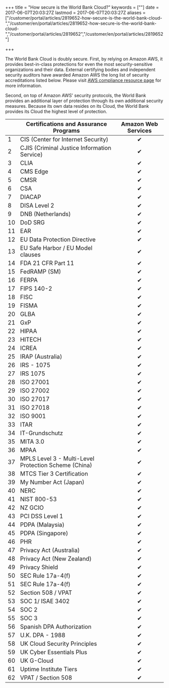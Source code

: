 ﻿+++
title = "How secure is the World Bank Cloud?"
keywords = [""]
date = 2017-06-07T20:03:27Z
lastmod = 2017-06-07T20:03:27Z
aliases = ["/customer/portal/articles/2819652-how-secure-is-the-world-bank-cloud-","/customer/en/portal/articles/2819652-how-secure-is-the-world-bank-cloud-","/customer/portal/articles/2819652","/customer/en/portal/articles/2819652"]

+++

The World Bank Cloud is doubly secure.
First, by relying on Amazon AWS, it provides best-in-class protections
for even the most security-sensitive organizations and their data.
External certifying bodies and independent security auditors have
awarded Amazon AWS the long list of security accreditations listed
below. Please visit [AWS compliance resource
page](https://aws.amazon.com/compliance/resources/) for more
information.

Second, on top of Amazon AWS' security protocols, the World Bank
provides an additional layer of protection through its own additional
security measures. Because its own data resides on its Cloud, the World
Bank provides its Cloud the highest level of protection.

<table>
<thead>
<tr class="header">
<th> </th>
<th><span style="font-size:18px;">Certifications and Assurance Programs</span></th>
<th style="text-align: center;"><span style="font-size:18px;">Amazon Web Services</span></th>
</tr>
</thead>
<tbody>
<tr class="odd">
<td><span style="font-size:18px;">1</span></td>
<td><span style="font-size:18px;">CIS (Center for Internet Security)</span></td>
<td style="text-align: center;"><span style="font-size:18px;">✔</span></td>
</tr>
<tr class="even">
<td><span style="font-size:18px;">2</span></td>
<td><span style="font-size:18px;">CJIS (Criminal Justice Information Service)</span></td>
<td style="text-align: center;"><span style="font-size:18px;">✔</span></td>
</tr>
<tr class="odd">
<td><span style="font-size:18px;">3</span></td>
<td><span style="font-size:18px;">CLIA</span></td>
<td style="text-align: center;"><span style="font-size:18px;">✔</span></td>
</tr>
<tr class="even">
<td><span style="font-size:18px;">4</span></td>
<td><span style="font-size:18px;">CMS Edge</span></td>
<td style="text-align: center;"><span style="font-size:18px;">✔</span></td>
</tr>
<tr class="odd">
<td><span style="font-size:18px;">5</span></td>
<td><span style="font-size:18px;">CMSR</span></td>
<td style="text-align: center;"><span style="font-size:18px;">✔</span></td>
</tr>
<tr class="even">
<td><span style="font-size:18px;">6</span></td>
<td><span style="font-size:18px;">CSA</span></td>
<td style="text-align: center;"><span style="font-size:18px;">✔</span></td>
</tr>
<tr class="odd">
<td><span style="font-size:18px;">7</span></td>
<td><span style="font-size:18px;">DIACAP</span></td>
<td style="text-align: center;"><span style="font-size:18px;">✔</span></td>
</tr>
<tr class="even">
<td><span style="font-size:18px;">8</span></td>
<td><span style="font-size:18px;">DISA Level 2</span></td>
<td style="text-align: center;"><span style="font-size:18px;">✔</span></td>
</tr>
<tr class="odd">
<td><span style="font-size:18px;">9</span></td>
<td><span style="font-size:18px;">DNB (Netherlands)</span></td>
<td style="text-align: center;"><span style="font-size:18px;">✔</span></td>
</tr>
<tr class="even">
<td><span style="font-size:18px;">10</span></td>
<td><span style="font-size:18px;">DoD SRG</span></td>
<td style="text-align: center;"><span style="font-size:18px;">✔</span></td>
</tr>
<tr class="odd">
<td><span style="font-size:18px;">11</span></td>
<td><span style="font-size:18px;">EAR</span></td>
<td style="text-align: center;"><span style="font-size:18px;">✔</span></td>
</tr>
<tr class="even">
<td><span style="font-size:18px;">12</span></td>
<td><span style="font-size:18px;">EU Data Protection Directive</span></td>
<td style="text-align: center;"><span style="font-size:18px;">✔</span></td>
</tr>
<tr class="odd">
<td><span style="font-size:18px;">13</span></td>
<td><span style="font-size:18px;">EU Safe Harbor / EU Model clauses</span></td>
<td style="text-align: center;"><span style="font-size:18px;">✔</span></td>
</tr>
<tr class="even">
<td><span style="font-size:18px;">14</span></td>
<td><span style="font-size:18px;">FDA 21 CFR Part 11</span></td>
<td style="text-align: center;"><span style="font-size:18px;">✔</span></td>
</tr>
<tr class="odd">
<td><span style="font-size:18px;">15</span></td>
<td><span style="font-size:18px;">FedRAMP (SM)</span></td>
<td style="text-align: center;"><span style="font-size:18px;">✔</span></td>
</tr>
<tr class="even">
<td><span style="font-size:18px;">16</span></td>
<td><span style="font-size:18px;">FERPA</span></td>
<td style="text-align: center;"><span style="font-size:18px;">✔</span></td>
</tr>
<tr class="odd">
<td><span style="font-size:18px;">17</span></td>
<td><span style="font-size:18px;">FIPS 140-2</span></td>
<td style="text-align: center;"><span style="font-size:18px;">✔</span></td>
</tr>
<tr class="even">
<td><span style="font-size:18px;">18</span></td>
<td><span style="font-size:18px;">FISC</span></td>
<td style="text-align: center;"><span style="font-size:18px;">✔</span></td>
</tr>
<tr class="odd">
<td><span style="font-size:18px;">19</span></td>
<td><span style="font-size:18px;">FISMA</span></td>
<td style="text-align: center;"><span style="font-size:18px;">✔</span></td>
</tr>
<tr class="even">
<td><span style="font-size:18px;">20</span></td>
<td><span style="font-size:18px;">GLBA</span></td>
<td style="text-align: center;"><span style="font-size:18px;">✔</span></td>
</tr>
<tr class="odd">
<td><span style="font-size:18px;">21</span></td>
<td><span style="font-size:18px;">GxP</span></td>
<td style="text-align: center;"><span style="font-size:18px;">✔</span></td>
</tr>
<tr class="even">
<td><span style="font-size:18px;">22</span></td>
<td><span style="font-size:18px;">HIPAA</span></td>
<td style="text-align: center;"><span style="font-size:18px;">✔</span></td>
</tr>
<tr class="odd">
<td><span style="font-size:18px;">23</span></td>
<td><span style="font-size:18px;">HITECH</span></td>
<td style="text-align: center;"><span style="font-size:18px;">✔</span></td>
</tr>
<tr class="even">
<td><span style="font-size:18px;">24</span></td>
<td><span style="font-size:18px;">ICREA</span></td>
<td style="text-align: center;"><span style="font-size:18px;">✔</span></td>
</tr>
<tr class="odd">
<td><span style="font-size:18px;">25</span></td>
<td><span style="font-size:18px;">IRAP (Australia)</span></td>
<td style="text-align: center;"><span style="font-size:18px;">✔</span></td>
</tr>
<tr class="even">
<td><span style="font-size:18px;">26</span></td>
<td><span style="font-size:18px;">IRS - 1075</span></td>
<td style="text-align: center;"><span style="font-size:18px;">✔</span></td>
</tr>
<tr class="odd">
<td><span style="font-size:18px;">27</span></td>
<td><span style="font-size:18px;">IRS 1075</span></td>
<td style="text-align: center;"><span style="font-size:18px;">✔</span></td>
</tr>
<tr class="even">
<td><span style="font-size:18px;">28</span></td>
<td><span style="font-size:18px;">ISO 27001</span></td>
<td style="text-align: center;"><span style="font-size:18px;">✔</span></td>
</tr>
<tr class="odd">
<td><span style="font-size:18px;">29</span></td>
<td><span style="font-size:18px;">ISO 27002</span></td>
<td style="text-align: center;"><span style="font-size:18px;">✔</span></td>
</tr>
<tr class="even">
<td><span style="font-size:18px;">30</span></td>
<td><span style="font-size:18px;">ISO 27017</span></td>
<td style="text-align: center;"><span style="font-size:18px;">✔</span></td>
</tr>
<tr class="odd">
<td><span style="font-size:18px;">31</span></td>
<td><span style="font-size:18px;">ISO 27018</span></td>
<td style="text-align: center;"><span style="font-size:18px;">✔</span></td>
</tr>
<tr class="even">
<td><span style="font-size:18px;">32</span></td>
<td><span style="font-size:18px;">ISO 9001</span></td>
<td style="text-align: center;"><span style="font-size:18px;">✔</span></td>
</tr>
<tr class="odd">
<td><span style="font-size:18px;">33</span></td>
<td><span style="font-size:18px;">ITAR</span></td>
<td style="text-align: center;"><span style="font-size:18px;">✔</span></td>
</tr>
<tr class="even">
<td><span style="font-size:18px;">34</span></td>
<td><span style="font-size:18px;">IT-Grundschutz</span></td>
<td style="text-align: center;"><span style="font-size:18px;">✔</span></td>
</tr>
<tr class="odd">
<td><span style="font-size:18px;">35</span></td>
<td><span style="font-size:18px;">MITA 3.0</span></td>
<td style="text-align: center;"><span style="font-size:18px;">✔</span></td>
</tr>
<tr class="even">
<td><span style="font-size:18px;">36</span></td>
<td><span style="font-size:18px;">MPAA</span></td>
<td style="text-align: center;"><span style="font-size:18px;">✔</span></td>
</tr>
<tr class="odd">
<td><span style="font-size:18px;">37</span></td>
<td><span style="font-size:18px;">MPLS Level 3 - Multi-Level Protection Scheme (China)</span></td>
<td style="text-align: center;"><span style="font-size:18px;">✔</span></td>
</tr>
<tr class="even">
<td><span style="font-size:18px;">38</span></td>
<td><span style="font-size:18px;">MTCS Tier 3 Certification</span></td>
<td style="text-align: center;"><span style="font-size:18px;">✔</span></td>
</tr>
<tr class="odd">
<td><span style="font-size:18px;">39</span></td>
<td><span style="font-size:18px;">My Number Act (Japan)</span></td>
<td style="text-align: center;"><span style="font-size:18px;">✔</span></td>
</tr>
<tr class="even">
<td><span style="font-size:18px;">40</span></td>
<td><span style="font-size:18px;">NERC</span></td>
<td style="text-align: center;"><span style="font-size:18px;">✔</span></td>
</tr>
<tr class="odd">
<td><span style="font-size:18px;">41</span></td>
<td><span style="font-size:18px;">NIST 800-53</span></td>
<td style="text-align: center;"><span style="font-size:18px;">✔</span></td>
</tr>
<tr class="even">
<td><span style="font-size:18px;">42</span></td>
<td><span style="font-size:18px;">NZ GCIO</span></td>
<td style="text-align: center;"><span style="font-size:18px;">✔</span></td>
</tr>
<tr class="odd">
<td><span style="font-size:18px;">43</span></td>
<td><span style="font-size:18px;">PCI DSS Level 1</span></td>
<td style="text-align: center;"><span style="font-size:18px;">✔</span></td>
</tr>
<tr class="even">
<td><span style="font-size:18px;">44</span></td>
<td><span style="font-size:18px;">PDPA (Malaysia)</span></td>
<td style="text-align: center;"><span style="font-size:18px;">✔</span></td>
</tr>
<tr class="odd">
<td><span style="font-size:18px;">45</span></td>
<td><span style="font-size:18px;">PDPA (Singapore)</span></td>
<td style="text-align: center;"><span style="font-size:18px;">✔</span></td>
</tr>
<tr class="even">
<td><span style="font-size:18px;">46</span></td>
<td><span style="font-size:18px;">PHR</span></td>
<td style="text-align: center;"><span style="font-size:18px;">✔</span></td>
</tr>
<tr class="odd">
<td><span style="font-size:18px;">47</span></td>
<td><span style="font-size:18px;">Privacy Act (Australia)</span></td>
<td style="text-align: center;"><span style="font-size:18px;">✔</span></td>
</tr>
<tr class="even">
<td><span style="font-size:18px;">48</span></td>
<td><span style="font-size:18px;">Privacy Act (New Zealand)</span></td>
<td style="text-align: center;"><span style="font-size:18px;">✔</span></td>
</tr>
<tr class="odd">
<td><span style="font-size:18px;">49</span></td>
<td><span style="font-size:18px;">Privacy Shield</span></td>
<td style="text-align: center;"><span style="font-size:18px;">✔</span></td>
</tr>
<tr class="even">
<td><span style="font-size:18px;">50</span></td>
<td><span style="font-size:18px;">SEC Rule 17a-4(f)</span></td>
<td style="text-align: center;"><span style="font-size:18px;">✔</span></td>
</tr>
<tr class="odd">
<td><span style="font-size:18px;">51</span></td>
<td><span style="font-size:18px;">SEC Rule 17a-4(f)</span></td>
<td style="text-align: center;"><span style="font-size:18px;">✔</span></td>
</tr>
<tr class="even">
<td><span style="font-size:18px;">52</span></td>
<td><span style="font-size:18px;">Section 508 / VPAT</span></td>
<td style="text-align: center;"><span style="font-size:18px;">✔</span></td>
</tr>
<tr class="odd">
<td><span style="font-size:18px;">53</span></td>
<td><span style="font-size:18px;">SOC 1/ ISAE 3402</span></td>
<td style="text-align: center;"><span style="font-size:18px;">✔</span></td>
</tr>
<tr class="even">
<td><span style="font-size:18px;">54</span></td>
<td><span style="font-size:18px;">SOC 2</span></td>
<td style="text-align: center;"><span style="font-size:18px;">✔</span></td>
</tr>
<tr class="odd">
<td><span style="font-size:18px;">55</span></td>
<td><span style="font-size:18px;">SOC 3</span></td>
<td style="text-align: center;"><span style="font-size:18px;">✔</span></td>
</tr>
<tr class="even">
<td><span style="font-size:18px;">56</span></td>
<td><span style="font-size:18px;">Spanish DPA Authorization</span></td>
<td style="text-align: center;"><span style="font-size:18px;">✔</span></td>
</tr>
<tr class="odd">
<td><span style="font-size:18px;">57</span></td>
<td><span style="font-size:18px;">U.K. DPA - 1988</span></td>
<td style="text-align: center;"><span style="font-size:18px;">✔</span></td>
</tr>
<tr class="even">
<td><span style="font-size:18px;">58</span></td>
<td><span style="font-size:18px;">UK Cloud Security Principles</span></td>
<td style="text-align: center;"><span style="font-size:18px;">✔</span></td>
</tr>
<tr class="odd">
<td><span style="font-size:18px;">59</span></td>
<td><span style="font-size:18px;">UK Cyber Essentials Plus</span></td>
<td style="text-align: center;"><span style="font-size:18px;">✔</span></td>
</tr>
<tr class="even">
<td><span style="font-size:18px;">60</span></td>
<td><span style="font-size:18px;">UK G-Cloud</span></td>
<td style="text-align: center;"><span style="font-size:18px;">✔</span></td>
</tr>
<tr class="odd">
<td><span style="font-size:18px;">61</span></td>
<td><span style="font-size:18px;">Uptime Institute Tiers</span></td>
<td style="text-align: center;"><span style="font-size:18px;">✔</span></td>
</tr>
<tr class="even">
<td><span style="font-size:18px;">62</span></td>
<td><span style="font-size:18px;">VPAT / Section 508</span></td>
<td style="text-align: center;"><span style="font-size:18px;">✔</span></td>
</tr>
</tbody>
</table>
